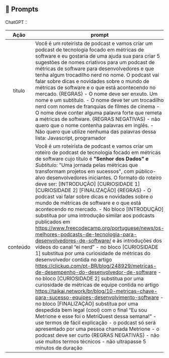 ## 🧠 Prompts


ChatGPT：

|   Ação   | prompt                                                                                                                                                                                                                                                                         |
| :------: | ------------------------------------------------------------------------------------------------------------------------------------------------------------------------------------------------------------------------------------------------------------------------------ |
|  título  | Você é um roteirista de podcast e vamos criar um podcast de tecnologia focado em métricas de software e eu gostaria de uma ajuda sua para criar 5 sugestões de nomes criativos para um podcast de métricas de software para desenvolvedores e que tenha algum trocadilho nerd no nome. O podcast vai falar sobre dicas e novidades sobre o mundo de métricas de software e o que está acontecendo no mercado. {REGRAS} - O nome deve ser enxuto. Um nome e um subtítulo. - O nome deve ter um trocadilho nerd com nomes de franquias de filmes de cinema - O nome deve conter alguma palavra forte que remeta a métricas de software. {REGRAS NEGATIVAS} - não quero que o nome contenha palavras em inglês. - Não quero que utilize nenhuma das palavras dessa lista: Javascript, programador                                                        |
| conteúdo | Você é um roteirista de podcast e vamos criar um roteiro de podcast de tecnologia focado em métricas de software cujo título é **"Senhor dos Dados" e** *Subtítulo:* "Uma jornada pelas métricas que transformam projetos em sucessos", com público-alvo desenvolvedores iniciantes. O formato do roteiro deve ser: [INTRODUÇÃO] [CURIOSIDADE 1] [CURIOSIDADE 2] [FINALIZAÇÃO] {REGRAS} - O podcast vai falar sobre dicas e novidades sobre o mundo de métricas de software e o que está acontecendo no mercado. - No bloco [INTRODUÇÃO] substitua por uma introdução similar aos podcasts publicados em https://www.freecodecamp.org/portuguese/news/os-melhores-podcasts-de-tecnologia-para-desenvolvedores-de-software/ e às introduções dos vídeos do canal “ei nerd” - no bloco [CURIOSIDADE 1] substitua por uma curiosidade de métricas do desenvolvedor contida no artigo https://clickup.com/pt-BR/blog/248929/metricas-de-desempenho-do-desenvolvedor-de-software - no bloco [CURIOSIDADE 2] substitua por uma curiosidade de métricas de equipe contida no artigo https://taikai.network/br/blog/10-metricas-chave-para-sucesso-equipes-desenvolvimento-software - no bloco [FINALIZAÇÃO] substitua por uma despedida bem legal (cool) com o final “Eu sou Metrione e esse foi o MetriQuest dessa semana!” - use termos de fácil explicação - o podcast só será apresentado por uma pessoa chamada Metrione - o podcast deve ser curto {REGRAS NEGATIVAS} - não use muitos termos técnicos - não ultrapasse 5 minutos de duração|

